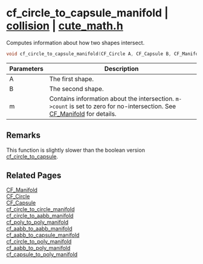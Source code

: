 # cf_circle_to_capsule_manifold | [collision](https://github.com/RandyGaul/cute_framework/blob/master/docs/collision/README.md) | [cute_math.h](https://github.com/RandyGaul/cute_framework/blob/master/include/cute_math.h)

Computes information about how two shapes intersect.

```cpp
void cf_circle_to_capsule_manifold(CF_Circle A, CF_Capsule B, CF_Manifold* m);
```

Parameters | Description
--- | ---
A | The first shape.
B | The second shape.
m | Contains information about the intersection. `m->count` is set to zero for no-intersection. See [CF_Manifold](https://github.com/RandyGaul/cute_framework/blob/master/docs/collision/cf_manifold.md) for details.

## Remarks

This function is slightly slower than the boolean version [cf_circle_to_capsule](https://github.com/RandyGaul/cute_framework/blob/master/docs/collision/cf_circle_to_capsule.md).

## Related Pages

[CF_Manifold](https://github.com/RandyGaul/cute_framework/blob/master/docs/collision/cf_manifold.md)  
[CF_Circle](https://github.com/RandyGaul/cute_framework/blob/master/docs/math/cf_circle.md)  
[CF_Capsule](https://github.com/RandyGaul/cute_framework/blob/master/docs/collision/cf_capsule.md)  
[cf_circle_to_circle_manifold](https://github.com/RandyGaul/cute_framework/blob/master/docs/collision/cf_circle_to_circle_manifold.md)  
[cf_circle_to_aabb_manifold](https://github.com/RandyGaul/cute_framework/blob/master/docs/collision/cf_circle_to_aabb_manifold.md)  
[cf_poly_to_poly_manifold](https://github.com/RandyGaul/cute_framework/blob/master/docs/collision/cf_poly_to_poly_manifold.md)  
[cf_aabb_to_aabb_manifold](https://github.com/RandyGaul/cute_framework/blob/master/docs/collision/cf_aabb_to_aabb_manifold.md)  
[cf_aabb_to_capsule_manifold](https://github.com/RandyGaul/cute_framework/blob/master/docs/collision/cf_aabb_to_capsule_manifold.md)  
[cf_circle_to_poly_manifold](https://github.com/RandyGaul/cute_framework/blob/master/docs/collision/cf_circle_to_poly_manifold.md)  
[cf_aabb_to_poly_manifold](https://github.com/RandyGaul/cute_framework/blob/master/docs/collision/cf_aabb_to_poly_manifold.md)  
[cf_capsule_to_poly_manifold](https://github.com/RandyGaul/cute_framework/blob/master/docs/collision/cf_capsule_to_poly_manifold.md)  
